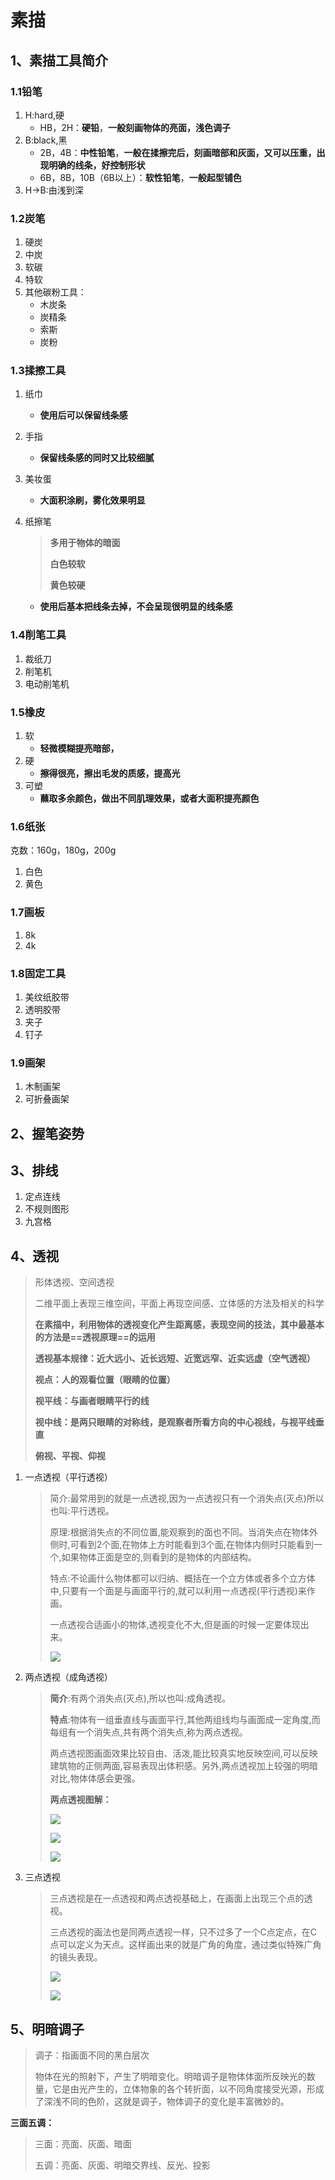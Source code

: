 # 素描

[【素描基础入门】新手零基础素描教程，入门到进阶全包括]:https://www.bilibili.com/video/BV1DY411G7nX/?share_source=copy_web&vd_source=2461ac003e486422fdec622b25c87163

## 1、素描工具简介

### 1.1铅笔

1. H:hard,硬
   - HB，2H：**硬铅**，**一般刻画物体的亮面，浅色调子**
2. B:black,黑
   - 2B，4B：**中性铅笔**，**一般在揉擦完后，刻画暗部和灰面，又可以压重，出现明确的线条，好控制形状**
   - 6B，8B，10B（6B以上）：**软性铅笔**，**一般起型铺色**
3. H->B:由浅到深

### 1.2炭笔

1. 硬炭
2. 中炭
3. 软碳
4. 特软
5. 其他碳粉工具：
   - 木炭条
   - 炭精条
   - 索斯
   - 炭粉

### 1.3揉擦工具

1. 纸巾

    - **使用后可以保留线条感**

2. 手指

    - **保留线条感的同时又比较细腻**

3. 美妆蛋

    - **大面积涂刷，雾化效果明显**

4. 纸擦笔

    > **多用于物体的暗面**
    >
    > **白色较软**
    >
    > **黄色较硬**

    - **使用后基本把线条去掉，不会呈现很明显的线条感**

### 1.4削笔工具

1. 裁纸刀
2. 削笔机
3. 电动削笔机

### 1.5橡皮

1. 软
   - **轻微模糊提亮暗部，**
2. 硬
   - **擦得很亮，擦出毛发的质感，提高光**
3. 可塑
   - **蘸取多余颜色，做出不同肌理效果，或者大面积提亮颜色**

### 1.6纸张

克数：160g，180g，200g

1. 白色
2. 黄色

### 1.7画板

1. 8k 
2. 4k

### 1.8固定工具

1. 美纹纸胶带
2. 透明胶带
3. 夹子
4. 钉子

### 1.9画架

1. 木制画架
2. 可折叠画架

## 2、握笔姿势

## 3、排线

1. 定点连线
2. 不规则图形
3. 九宫格

## 4、透视

> 形体透视、空间透视
>
> ​	二维平面上表现三维空间，平面上再现空间感、立体感的方法及相关的科学
>
> **在素描中，利用物体的透视变化产生距离感，表现空间的技法，其中最基本的方法是==透视原理==的运用**
>
> **透视基本规律：近大远小、近长远短、近宽远窄、近实远虚（空气透视）**
>
> **视点：人的观看位置（眼睛的位置）**
>
> **视平线：与画者眼睛平行的线**
>
> **视中线：是两只眼睛的对称线，是观察者所看方向的中心视线，与视平线垂直**
>
> **俯视、平视、仰视**

1. 一点透视（平行透视）

   > 简介:最常用到的就是一点透视,因为一点透视只有一个消失点(灭点)所以也叫:平行透视。
   >
   > 原理:根据消失点的不同位置,能观察到的面也不同。当消失点在物体外侧时,可看到2个面,在物体上方时能看到3个面,在物体内侧时只能看到一个,如果物体正面是空的,则看到的是物体的内部结构。
   >
   > 特点:不论画什么物体都可以归纳、概括在一个立方体或者多个立方体中,只要有一个面是与画面平行的,就可以利用一点透视(平行透视)来作画。
   >
   > 一点透视合适画小的物体,透视变化不大,但是画的时候一定要体现出来。
   >
   > ![](https://pic1.zhimg.com/80/v2-5cb3f39ca916d3982252cdcfe59c14ec_1440w.webp)

2. 两点透视（成角透视）

   > **简介**:有两个消失点(灭点),所以也叫:成角透视。
   >
   > **特点**:物体有一组垂直线与画面平行,其他两组线均与画面成一定角度,而每组有一个消失点,共有两个消失点,称为两点透视。
   >
   > 两点透视图画面效果比较自由、活泼,能比较真实地反映空间,可以反映建筑物的正侧两面,容易表现出体积感。另外,两点透视加上较强的明暗对比,物体体感会更强。
   >
   > **两点透视图解：**
   >
   > ![](https://pic4.zhimg.com/80/v2-a269891cc4c22672bc2a3b1b21239337_1440w.webp)
   >
   > ![](https://pic1.zhimg.com/80/v2-8892aad405238036734c7f68ce12978c_1440w.webp)
   >
   > ![](https://pic4.zhimg.com/80/v2-3ac19dd33642d588f8df9c32f809d5a7_1440w.webp)

3. 三点透视

   > 三点透视是在一点透视和两点透视基础上，在画面上出现三个点的透视。
   >
   > 三点透视的画法也是同两点透视一样，只不过多了一个C点定点，在C点可以定义为天点。这样画出来的就是广角的角度，通过类似特殊广角的镜头表现。
   >
   > ![](https://pic3.zhimg.com/80/v2-26e634da31b1e5b41c7ceb6093cef45a_1440w.webp)
   >
   > ![](https://pic4.zhimg.com/80/v2-fce0dfc13ead3d59210decc190886367_1440w.webp)

## 5、明暗调子

> 调子：指画面不同的黑白层次
>
> ​	物体在光的照射下，产生了明暗变化。明暗调子是物体体面所反映光的数量，它是由光产生的，立体物象的各个转折面，以不同角度接受光源，形成了深浅不同的色阶，这就是调子，物体调子的变化是丰富微妙的。

**三面五调：**

> 三面：亮面、灰面、暗面
>
> 五调：亮面、灰面、明暗交界线、反光、投影

